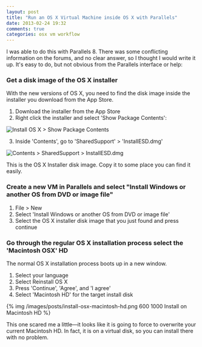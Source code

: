 ```yaml
---
layout: post
title: "Run an OS X Virtual Machine inside OS X with Parallels"
date: 2013-02-24 19:32
comments: true
categories: osx vm workflow
---
```


I was able to do this with Parallels 8. There was some conflicting information on the forums, and no clear answer, so I thought I would write it up.
It's easy to do, but not obvious from the Parallels interface or help:

### Get a disk image of the OS X installer

With the new versions of OS X, you need to find the disk image inside the installer you download from the App Store.

1. Download the installer from the App Store
2. Right click the installer and select 'Show Package Contents':
    
  ![Install OS X > Show Package Contents](/images/posts/install-osx-show-package-contents.png)

3. Inside 'Contents', go to 'SharedSupport' > 'InstallESD.dmg'
    
  ![Contents > SharedSupport > InstallESD.dmg](/images/posts/install-osx-contents-installesd.png)

  This is the OS X Installer disk image. Copy it to some place you can find it easily.


### Create a new VM in Parallels and select "Install Windows or another OS from DVD or image file"

1. File > New
2. Select 'Install Windows or another OS from DVD or image file'
3. Select the OS X installer disk image that you just found and press continue

### Go through the regular OS X installation process select the 'Macintosh OSX' HD

The normal OS X installation process boots up in a new window.
  
1. Select your language
2. Select Reinstall OS X
3. Press 'Continue', 'Agree', and 'I agree'
4. Select 'Macintosh HD' for the target install disk

  {% img /images/posts/install-osx-macintosh-hd.png 600 1000 Install on Macintosh HD %}  

  This one scared me a little—it looks like it is going to force to overwrite your current Macintosh HD. 
  In fact, it is on a virtual disk, so you can install there with no problem.